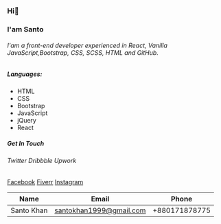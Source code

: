 ### Hi👋
### I'am Santo

###### I'am a front-end developer experienced in React, Vanilla JavaScript,Bootstrap, CSS, SCSS, HTML and GitHub.

##### Languages:
- HTML
- CSS
- Bootstrap
- JavaScript
- jQuery
- React

##### Get In Touch
###### Twitter Dribbble Upwork
[Facebook](https://facebook.com/SantoKhan1999) [Fiverr](https://fiverr.com/santokhan494) [Instagram](https://facebook.com/santokhan1999)

| Name | Email | Phone |
| ---- | ---- | ---- |
| Santo Khan | santokhan1999@gmail.com | +880171878775 |

<!--
**santokhan/santokhan** is a ✨ _special_ ✨ repository because its `README.md` (this file) appears on your GitHub profile.

Here are some ideas to get you started:

- 🔭 I’m currently working on ...
- 🌱 I’m currently learning ...
- 👯 I’m looking to collaborate on ...
- 🤔 I’m looking for help with ...
- 💬 Ask me about ...
- 📫 How to reach me: ...
- 😄 Pronouns: ...
- ⚡ Fun fact: ...
-->
